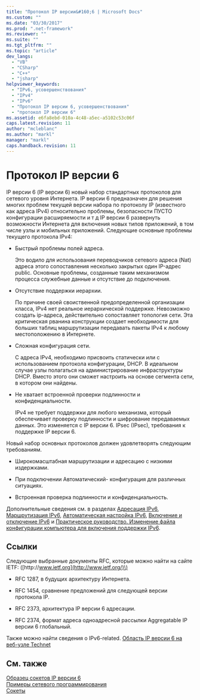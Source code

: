 ```yaml
---
title: "Протокол IP версии&#160;6 | Microsoft Docs"
ms.custom: ""
ms.date: "03/30/2017"
ms.prod: ".net-framework"
ms.reviewer: ""
ms.suite: ""
ms.tgt_pltfrm: ""
ms.topic: "article"
dev_langs: 
  - "VB"
  - "CSharp"
  - "C++"
  - "jsharp"
helpviewer_keywords: 
  - "IPv6, усовершенствования"
  - "IPv4"
  - "IPv6"
  - "Протокол IP версии 6, усовершенствования"
  - "протокол IP версии 6"
ms.assetid: e6fa8ebd-010a-4c48-a5ec-a5102c53c06f
caps.latest.revision: 11
author: "mcleblanc"
ms.author: "markl"
manager: "markl"
caps.handback.revision: 11
---
```

# Протокол IP версии&#160;6
IP версии 6 \(IP версии 6\) новый набор стандартных протоколов для сетевого уровня Интернета.  IP версии 6 предназначен для решения многих проблем текущей версии набора по протоколу IP \(известного как адреса IPv4\) относительно проблемы, безопасности ПУСТО конфигурации расширяемости и т д  IP версии 6 развернуть возможности Интернета для включения новых типов приложений, в том числе узлы и мобильных приложений.  Следующие основные проблемы текущего протокола IPv4:  
  
-   Быстрый проблемы полей адреса.  
  
     Это водило для использования переводчиков сетевого адреса \(Nat\) адреса этого сопоставления несколько закрытых один IP\-адрес public.  Основные проблемы, созданные таким механизмом процесса служебные данные и отсутствие до подключения.  
  
-   Отсутствие поддержки иерархии.  
  
     По причине своей своиственной предопределенной организации класса, IPv4 нет реальное иерархической поддержке.  Невозможно создать ip\-адреса, действительно сопоставляет топология сети.  Эта критическая рванина конструкции создает необходимости для больших таблиц маршрутизации передавать пакеты IPv4 к любому местоположению в Интернете.  
  
-   Сложная конфигурация сети.  
  
     С адреса IPv4, необходимо присвоить статически или с использованием протокола конфигурации, DHCP.  В идеальном случае узлы полагаться на администрирование инфраструктуры DHCP.  Вместо этого они сможет настроить на основе сегмента сети, в котором они найдены.  
  
-   Не хватает встроенной проверки подлинности и конфиденциальности.  
  
     IPv4 не требует поддержки для любого механизма, который обеспечивает проверку подлинности и шифрование передаваемых данных.  Это изменяется с IP версии 6.  IPsec \(IPsec\), требования к поддержке IP версии 6.  
  
 Новый набор основных протоколов должен удовлетворять следующим требованиям.  
  
-   Широкомасштабная маршрутизации и адресацию с низкими издержками.  
  
-   При подключении Автоматический\- конфигурация для различных ситуациях.  
  
-   Встроенная проверка подлинности и конфиденциальность.  
  
 Дополнительные сведения см. в разделах [Адресация IPv6](../../../docs/framework/network-programming/ipv6-addressing.md), [Маршрутизация IPv6](../../../docs/framework/network-programming/ipv6-routing.md), [Автоматическая настройка IPv6](../../../docs/framework/network-programming/ipv6-auto-configuration.md), [Включение и отключение IPv6](../../../docs/framework/network-programming/enabling-and-disabling-ipv6.md) и [Практическое руководство. Изменение файла конфигурации компьютера для включения поддержки IPv6](../../../docs/framework/network-programming/how-to-modify-the-computer-configuration-file-to-enable-ipv6-support.md).  
  
## Ссылки  
 Следующие выбранные документы RFC, которые можно найти на сайте IETF: \([http:\/\/www.ietf.org](http://www.ietf.org/)\)  
  
-   RFC 1287, в будущих архитектуру Интернета.  
  
-   RFC 1454, сравнение предложений для следующей версии протокола IP.  
  
-   RFC 2373, архитектура IP версии 6 адресации.  
  
-   RFC 2374, формат адреса одноадресной рассылки Aggregatable IP версии 6 глобальный.  
  
 Также можно найти сведения о IPv6\-related. [Область IP версии 6 на веб\-узле Technet](http://go.microsoft.com/fwlink/?LinkID=179658)  
  
## См. также  
 [Образец сокетов IP версии 6](http://go.microsoft.com/fwlink/?LinkID=179568)   
 [Примеры сетевого программирования](../../../docs/framework/network-programming/network-programming-samples.md)   
 [Сокеты](../../../docs/framework/network-programming/sockets.md)